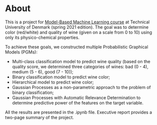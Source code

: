 # About

This is a project for [Model-Based Machine Learning course](https://kurser.dtu.dk/course/42186) at Technical University of Denmark (spring 2021 edition). The goal was to determine color (red/white) and quality of wine (given on a scale from 0 to 10) using only its physico-chemical properties.

To achieve these goals, we constructed multiple Probabilistic Graphical Models (PGMs):
* Multi-class classification model to predict wine quality (based on the quality score, we determined three categories of wines: bad (0 - 4), medium (5 - 6), good (7 - 10));
* Binary classification model to predict wine color;
* Hierarchical model to predict wine color;
* Gaussian Processes as a non-parametric approach to the problem of binary classification;
* Gaussian Processes with Automatic Relevance Determination to determine predictive power of the features on the target variable.

All the results are presented in the .ipynb file. Executive report provides a two-page summary of the project.
